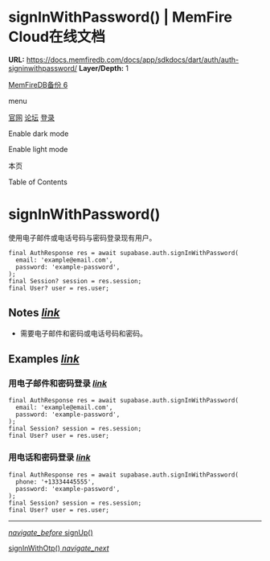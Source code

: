 # signInWithPassword() | MemFire Cloud在线文档

**URL:** https://docs.memfiredb.com/docs/app/sdkdocs/dart/auth/auth-signinwithpassword/
**Layer/Depth:** 1

[MemFireDB备份 6](/)

menu

[官网](https://memfiredb.com/)
[论坛](https://community.memfiredb.com/)
[登录](https://cloud.memfiredb.com/auth/login)

Enable dark mode

Enable light mode

本页

Table of Contents

# signInWithPassword()

使用电子邮件或电话号码与密码登录现有用户。

```
final AuthResponse res = await supabase.auth.signInWithPassword(
  email: 'example@email.com',
  password: 'example-password',
);
final Session? session = res.session;
final User? user = res.user;
```

## Notes [*link*](#notes)

* 需要电子邮件和密码或电话号码和密码。

## Examples [*link*](#examples)

### 用电子邮件和密码登录 [*link*](#%e7%94%a8%e7%94%b5%e5%ad%90%e9%82%ae%e4%bb%b6%e5%92%8c%e5%af%86%e7%a0%81%e7%99%bb%e5%bd%95)

```
final AuthResponse res = await supabase.auth.signInWithPassword(
  email: 'example@email.com',
  password: 'example-password',
);
final Session? session = res.session;
final User? user = res.user;
```

### 用电话和密码登录 [*link*](#%e7%94%a8%e7%94%b5%e8%af%9d%e5%92%8c%e5%af%86%e7%a0%81%e7%99%bb%e5%bd%95)

```
final AuthResponse res = await supabase.auth.signInWithPassword(
  phone: '+13334445555',
  password: 'example-password',
);
final Session? session = res.session;
final User? user = res.user;
```

---

[*navigate\_before* signUp()](/docs/app/sdkdocs/dart/auth/auth-signup/)

[signInWithOtp() *navigate\_next*](/docs/app/sdkdocs/dart/auth/auth-signinwithotp/)